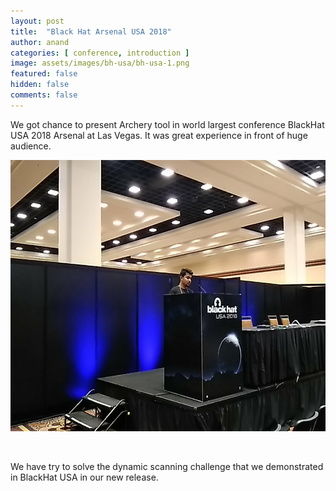 ```yaml
---
layout: post
title:  "Black Hat Arsenal USA 2018"
author: anand
categories: [ conference, introduction ]
image: assets/images/bh-usa/bh-usa-1.png
featured: false
hidden: false
comments: false
---
```


We got chance to present Archery tool in world largest conference BlackHat USA 2018 Arsenal at Las Vegas. It was great experience in front of huge audience. 

<p align="center">
<img src="/assets/images/bh-usa/bh-usa-2.png" width="640" height="434">
</p>

<br>

We have try to solve the dynamic scanning challenge that we demonstrated in BlackHat USA in our new release.
